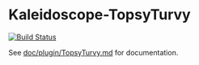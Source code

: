 # Kaleidoscope-TopsyTurvy

[![Build Status][travis:image]][travis:status]

 [travis:image]: https://travis-ci.org/keyboardio/Kaleidoscope-TopsyTurvy.svg?branch=master
 [travis:status]: https://travis-ci.org/keyboardio/Kaleidoscope-TopsyTurvy

See [doc/plugin/TopsyTurvy.md](doc/plugin/TopsyTurvy.md) for documentation.
